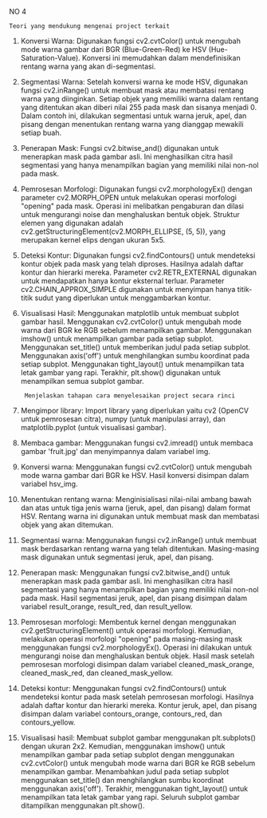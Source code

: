
NO 4

    Teori yang mendukung mengenai project terkait

1. Konversi Warna:
    Digunakan fungsi cv2.cvtColor() untuk mengubah mode warna gambar dari BGR (Blue-Green-Red) ke HSV (Hue-Saturation-Value). Konversi ini memudahkan dalam mendefinisikan rentang warna yang akan di-segmentasi.

2. Segmentasi Warna:
    Setelah konversi warna ke mode HSV, digunakan fungsi cv2.inRange() untuk membuat mask atau membatasi rentang warna yang diinginkan. Setiap objek yang memiliki warna dalam rentang yang ditentukan akan diberi nilai 255 pada mask dan sisanya menjadi 0.
    Dalam contoh ini, dilakukan segmentasi untuk warna jeruk, apel, dan pisang dengan menentukan rentang warna yang dianggap mewakili setiap buah.

3. Penerapan Mask:
    Fungsi cv2.bitwise_and() digunakan untuk menerapkan mask pada gambar asli. Ini menghasilkan citra hasil segmentasi yang hanya menampilkan bagian yang memiliki nilai non-nol pada mask.

4. Pemrosesan Morfologi:
    Digunakan fungsi cv2.morphologyEx() dengan parameter cv2.MORPH_OPEN untuk melakukan operasi morfologi "opening" pada mask. Operasi ini melibatkan pengaburan dan dilasi untuk mengurangi noise dan menghaluskan bentuk objek.
    Struktur elemen yang digunakan adalah cv2.getStructuringElement(cv2.MORPH_ELLIPSE, (5, 5)), yang merupakan kernel elips dengan ukuran 5x5.

5. Deteksi Kontur:
    Digunakan fungsi cv2.findContours() untuk mendeteksi kontur objek pada mask yang telah diproses. Hasilnya adalah daftar kontur dan hierarki mereka.
    Parameter cv2.RETR_EXTERNAL digunakan untuk mendapatkan hanya kontur eksternal terluar.
    Parameter cv2.CHAIN_APPROX_SIMPLE digunakan untuk menyimpan hanya titik-titik sudut yang diperlukan untuk menggambarkan kontur.

6. Visualisasi Hasil:
    Menggunakan matplotlib untuk membuat subplot gambar hasil.
    Menggunakan cv2.cvtColor() untuk mengubah mode warna dari BGR ke RGB sebelum menampilkan gambar.
    Menggunakan imshow() untuk menampilkan gambar pada setiap subplot.
    Menggunakan set_title() untuk memberikan judul pada setiap subplot.
    Menggunakan axis('off') untuk menghilangkan sumbu koordinat pada setiap subplot.
    Menggunakan tight_layout() untuk menampilkan tata letak gambar yang rapi.
    Terakhir, plt.show() digunakan untuk menampilkan semua subplot gambar.

        Menjelaskan tahapan cara menyelesaikan project secara rinci

1. Mengimpor library: Import library yang diperlukan yaitu cv2 (OpenCV untuk pemrosesan citra), numpy (untuk manipulasi array), dan matplotlib.pyplot (untuk visualisasi gambar).

2. Membaca gambar: Menggunakan fungsi cv2.imread() untuk membaca gambar 'fruit.jpg' dan menyimpannya dalam variabel img.

3. Konversi warna: Menggunakan fungsi cv2.cvtColor() untuk mengubah mode warna gambar dari BGR ke HSV. Hasil konversi disimpan dalam variabel hsv_img.

4. Menentukan rentang warna: Menginisialisasi nilai-nilai ambang bawah dan atas untuk tiga jenis warna (jeruk, apel, dan pisang) dalam format HSV. Rentang warna ini digunakan untuk membuat mask dan membatasi objek yang akan ditemukan.

5. Segmentasi warna: Menggunakan fungsi cv2.inRange() untuk membuat mask berdasarkan rentang warna yang telah ditentukan. Masing-masing mask digunakan untuk segmentasi jeruk, apel, dan pisang.

6. Penerapan mask: Menggunakan fungsi cv2.bitwise_and() untuk menerapkan mask pada gambar asli. Ini menghasilkan citra hasil segmentasi yang hanya menampilkan bagian yang memiliki nilai non-nol pada mask. Hasil segmentasi jeruk, apel, dan pisang disimpan dalam variabel result_orange, result_red, dan result_yellow.

7. Pemrosesan morfologi: Membentuk kernel dengan menggunakan cv2.getStructuringElement() untuk operasi morfologi. Kemudian, melakukan operasi morfologi "opening" pada masing-masing mask menggunakan fungsi cv2.morphologyEx(). Operasi ini dilakukan untuk mengurangi noise dan menghaluskan bentuk objek. Hasil mask setelah pemrosesan morfologi disimpan dalam variabel cleaned_mask_orange, cleaned_mask_red, dan cleaned_mask_yellow.

8. Deteksi kontur: Menggunakan fungsi cv2.findContours() untuk mendeteksi kontur pada mask setelah pemrosesan morfologi. Hasilnya adalah daftar kontur dan hierarki mereka. Kontur jeruk, apel, dan pisang disimpan dalam variabel contours_orange, contours_red, dan contours_yellow.

9. Visualisasi hasil: Membuat subplot gambar menggunakan plt.subplots() dengan ukuran 2x2. Kemudian, menggunakan imshow() untuk menampilkan gambar pada setiap subplot dengan menggunakan cv2.cvtColor() untuk mengubah mode warna dari BGR ke RGB sebelum menampilkan gambar. Menambahkan judul pada setiap subplot menggunakan set_title() dan menghilangkan sumbu koordinat menggunakan axis('off'). Terakhir, menggunakan tight_layout() untuk menampilkan tata letak gambar yang rapi. Seluruh subplot gambar ditampilkan menggunakan plt.show().


